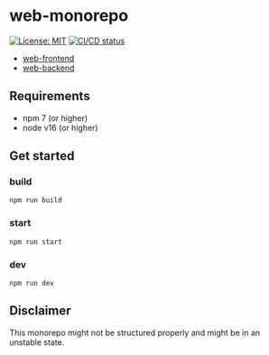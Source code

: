 # web-monorepo

[![License: MIT](https://img.shields.io/badge/License-MIT-yellow.svg)](https://opensource.org/licenses/MIT)
[![CI/CD status](https://github.com/raftmodding/web-monorepo/actions/workflows/node.js.yml/badge.svg)](https://github.com/raftmodding/web-monorepo/actions)

- [web-frontend](web-frontend/README.md)
- [web-backend](web-backend/README.md)

## Requirements

- npm 7 (or higher)
- node v16 (or higher)

## Get started

### build

```
npm run build
```

### start

```
npm run start
```

### dev

```
npm run dev
```

## Disclaimer
This monorepo might not be structured properly and might be in an unstable state.

